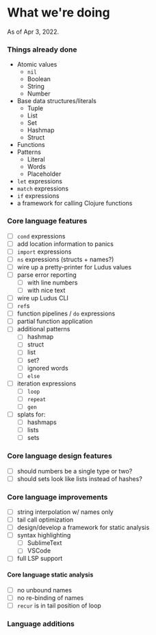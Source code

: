 # What we're doing

As of Apr 3, 2022.

### Things already done
* Atomic values
	- `nil`
	- Boolean
	- String
	- Number
* Base data structures/literals
	- Tuple
	- List
	- Set
	- Hashmap
	- Struct
* Functions
* Patterns
	- Literal
	- Words
	- Placeholder
* `let` expressions
* `match` expressions
* `if` expressions
* a framework for calling Clojure functions

### Core language features
* [ ] `cond` expressions
* [ ] add location information to panics
* [ ] `import` expressions
* [ ] `ns` expressions (structs + names?)
* [ ] wire up a pretty-printer for Ludus values
* [ ] parse error reporting
	- [ ] with line numbers
	- [ ] with nice text
* [ ] wire up Ludus CLI
* [ ] `ref`s
* [ ] function pipelines / `do` expressions
* [ ] partial function application
* [ ] additional patterns
	- [ ] hashmap
	- [ ] struct
	- [ ] list
	- [ ] set?
	- [ ] ignored words
	- [ ] `else`
* [ ] iteration expressions
	- [ ] `loop`
	- [ ] `repeat`
	- [ ] `gen`
* [ ] splats for:
	- [ ] hashmaps
	- [ ] lists
	- [ ] sets

### Core language design features
* [ ] should numbers be a single type or two?
* [ ] should sets look like lists instead of hashes?

### Core language improvements
* [ ] string interpolation w/ names only
* [ ] tail call optimization
* [ ] design/develop a framework for static analysis
* [ ] syntax highlighting
	- [ ] SublimeText
	- [ ] VSCode
* [ ] full LSP support

#### Core language static analysis
* [ ] no unbound names
* [ ] no re-binding of names
* [ ] `recur` is in tail position of loop

### Language additions

#### 